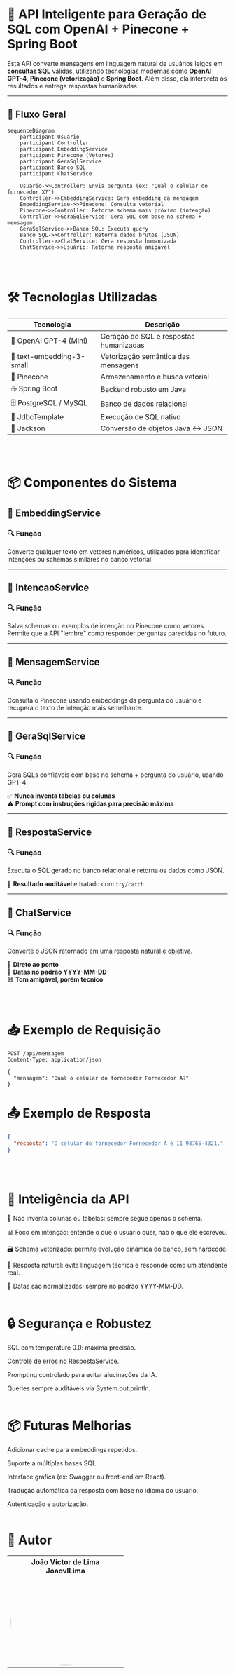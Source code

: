 # 🧠 API Inteligente para Geração de SQL com OpenAI + Pinecone + Spring Boot

Esta API converte mensagens em linguagem natural de usuários leigos em **consultas SQL** válidas, utilizando tecnologias modernas como **OpenAI GPT-4**, **Pinecone (vetorização)** e **Spring Boot**. Além disso, ela interpreta os resultados e entrega respostas humanizadas.

---

## 🚀 Fluxo Geral

```mermaid
sequenceDiagram
    participant Usuário
    participant Controller
    participant EmbeddingService
    participant Pinecone (Vetores)
    participant GeraSqlService
    participant Banco SQL
    participant ChatService

    Usuário->>Controller: Envia pergunta (ex: "Qual o celular do fornecedor X?")
    Controller->>EmbeddingService: Gera embedding da mensagem
    EmbeddingService->>Pinecone: Consulta vetorial
    Pinecone->>Controller: Retorna schema mais próximo (intenção)
    Controller->>GeraSqlService: Gera SQL com base no schema + mensagem
    GeraSqlService->>Banco SQL: Executa query
    Banco SQL->>Controller: Retorna dados brutos (JSON)
    Controller->>ChatService: Gera resposta humanizada
    ChatService->>Usuário: Retorna resposta amigável
```
<br><br>
# 🛠️ Tecnologias Utilizadas
| Tecnologia                | Descrição                              |
| ------------------------- | -------------------------------------- |
| 🧠 OpenAI GPT-4 (Mini)    | Geração de SQL e respostas humanizadas |
| 🔡 text-embedding-3-small | Vetorização semântica das mensagens    |
| 🧩 Pinecone               | Armazenamento e busca vetorial         |
| ☕ Spring Boot             | Backend robusto em Java                |
| 🗄️ PostgreSQL / MySQL    | Banco de dados relacional              |
| 🔌 JdbcTemplate           | Execução de SQL nativo                 |
| 🧰 Jackson                | Conversão de objetos Java ↔️ JSON      |

<br><br>
# 📦 Componentes do Sistema

## 🔹 EmbeddingService
### 🔍 Função
Converte qualquer texto em vetores numéricos, utilizados para identificar intenções ou schemas similares no banco vetorial.

---

## 🔹 IntencaoService
### 🔍 Função
Salva schemas ou exemplos de intenção no Pinecone como vetores.  
Permite que a API "lembre" como responder perguntas parecidas no futuro.

---

## 🔹 MensagemService
### 🔍 Função
Consulta o Pinecone usando embeddings da pergunta do usuário e recupera o texto de intenção mais semelhante.

---

## 🔹 GeraSqlService
### 🔍 Função
Gera SQLs confiáveis com base no schema + pergunta do usuário, usando GPT-4.

✅ **Nunca inventa tabelas ou colunas**  
⚠️ **Prompt com instruções rígidas para precisão máxima**

---

## 🔹 RespostaService
### 🔍 Função
Executa o SQL gerado no banco relacional e retorna os dados como JSON.

🧪 **Resultado auditável** e tratado com `try/catch`

---

## 🔹 ChatService
### 🔍 Função
Converte o JSON retornado em uma resposta natural e objetiva.

🎯 **Direto ao ponto**  
📅 **Datas no padrão YYYY-MM-DD**  
😄 **Tom amigável, porém técnico**

<br><br>
# 📥 Exemplo de Requisição
```http
POST /api/mensagem
Content-Type: application/json

{
  "mensagem": "Qual o celular do fornecedor Fornecedor A?"
}
```
# 📤 Exemplo de Resposta
```json
{
  "resposta": "O celular do fornecedor Fornecedor A é 11 98765-4321."
}
```
<br><br>
# 🧠 Inteligência da API
🚫 Não inventa colunas ou tabelas: sempre segue apenas o schema.

📊 Foco em intenção: entende o que o usuário quer, não o que ele escreveu.

🗃️ Schema vetorizado: permite evolução dinâmica do banco, sem hardcode.

💬 Resposta natural: evita linguagem técnica e responde como um atendente real.

📅 Datas são normalizadas: sempre no padrão YYYY-MM-DD.
<br><br>

# 🔒 Segurança e Robustez
SQL com temperature 0.0: máxima precisão.

Controle de erros no RespostaService.

Prompting controlado para evitar alucinações da IA.

Queries sempre auditáveis via System.out.println.
<br><br>

# 📦 Futuras Melhorias
 Adicionar cache para embeddings repetidos.

 Suporte a múltiplas bases SQL.

 Interface gráfica (ex: Swagger ou front-end em React).

 Tradução automática da resposta com base no idioma do usuário.

 Autenticação e autorização.
 <br><br>

# 🤖 Autor
 <div align=center>
  <table style="width: 100%">
    <tbody>
      <tr align=center>
        <th><strong> João Victor de Lima </br> JoaovlLima </strong></th>
      </tr>
      <tr align=center>
        <td>
          <a href="https://github.com/JoaovlLima">
            <img width="250" height="200" style="border-radius: 50%;" src="https://avatars.githubusercontent.com/JoaovlLima">
          </a>
        </td>
      </tr>
    </tbody>

  </table>
</div>

